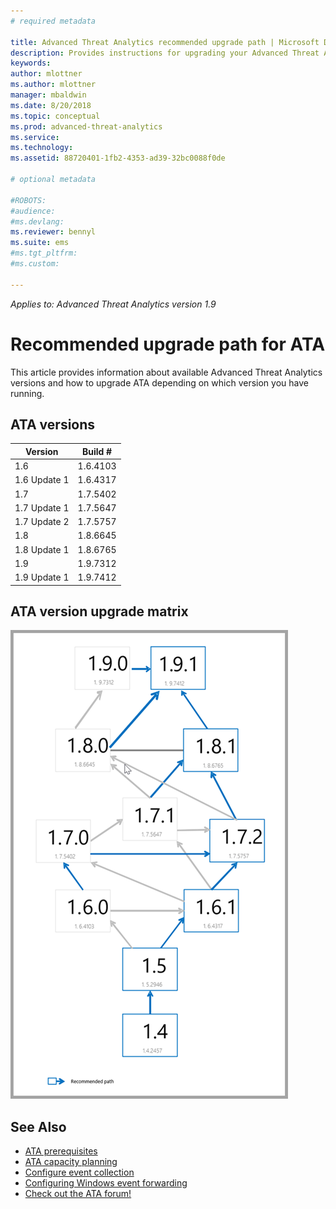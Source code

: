 ```yaml
---
# required metadata

title: Advanced Threat Analytics recommended upgrade path | Microsoft Docs
description: Provides instructions for upgrading your Advanced Threat Analytics (ATA) version.
keywords:
author: mlottner
ms.author: mlottner
manager: mbaldwin
ms.date: 8/20/2018
ms.topic: conceptual
ms.prod: advanced-threat-analytics
ms.service:
ms.technology:
ms.assetid: 88720401-1fb2-4353-ad39-32bc0088f0de

# optional metadata

#ROBOTS:
#audience:
#ms.devlang:
ms.reviewer: bennyl
ms.suite: ems
#ms.tgt_pltfrm:
#ms.custom:

---
```

*Applies to: Advanced Threat Analytics version 1.9*

# Recommended upgrade path for ATA
This article provides information about available Advanced Threat Analytics versions and how to upgrade ATA depending on which version you have running.


## ATA versions

|Version|Build #|
|----|----|
|1.6|1.6.4103|
|1.6 Update 1|1.6.4317|
|1.7|1.7.5402| 
|1.7 Update 1|1.7.5647|
|1.7 Update 2|1.7.5757|
|1.8|1.8.6645|
|1.8 Update 1|1.8.6765|
|1.9|1.9.7312|
|1.9 Update 1|1.9.7412|

## ATA version upgrade matrix

![ATA version upgrade matrix](./media/upgrade-path.png)



## See Also
- [ATA prerequisites](ata-prerequisites.md)
- [ATA capacity planning](ata-capacity-planning.md)
- [Configure event collection](configure-event-collection.md)
- [Configuring Windows event forwarding](configure-event-collection.md)
- [Check out the ATA forum!](https://social.technet.microsoft.com/Forums/security/home?forum=mata)

